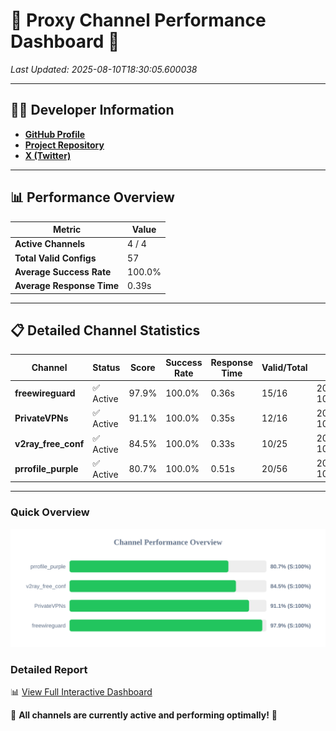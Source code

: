 # 🌟 Proxy Channel Performance Dashboard 🌟

_Last Updated: 2025-08-10T18:30:05.600038_

---

## 👩‍💻 Developer Information

- **[GitHub Profile](https://github.com/4n0nymou3)**  
- **[Project Repository](https://github.com/4n0nymou3/multi-proxy-config-fetcher)**  
- **[X (Twitter)](https://x.com/4n0nymou3)**  

---

## 📊 Performance Overview

| Metric                | Value       |
|-----------------------|-------------|
| **Active Channels**   | 4 / 4       |
| **Total Valid Configs** | 57          |
| **Average Success Rate** | 100.0%      |
| **Average Response Time** | 0.39s       |

---

## 📋 Detailed Channel Statistics

| Channel          | Status     | Score  | Success Rate | Response Time | Valid/Total | Last Success               |
|------------------|------------|--------|--------------|---------------|-------------|----------------------------|
| **freewireguard**  | ✅ Active  | 97.9%  | 100.0% | 0.36s         | 15/16       | 2025-08-10T18:30:05.598316 |
| **PrivateVPNs**  | ✅ Active  | 91.1%  | 100.0% | 0.35s         | 12/16       | 2025-08-10T18:30:05.208964 |
| **v2ray_free_conf**  | ✅ Active  | 84.5%  | 100.0% | 0.33s         | 10/25       | 2025-08-10T18:30:04.818031 |
| **prrofile_purple**  | ✅ Active  | 80.7%  | 100.0% | 0.51s         | 20/56       | 2025-08-10T18:30:04.389629 |

---

### Quick Overview
<div align="center">
  <a href="https://raw.githubusercontent.com/nullluser/NullRepo/refs/heads/main/assets/channel_stats_chart.svg">
    <img src="https://raw.githubusercontent.com/nullluser/NullRepo/refs/heads/main/assets/channel_stats_chart.svg" alt="Source Performance Statistics" width="800">
  </a>
</div>

### Detailed Report
📊 [View Full Interactive Dashboard](https://htmlpreview.github.io/?https://github.com/nullluser/NullRepo/blob/main/assets/performance_report.html)

🎉 **All channels are currently active and performing optimally!** 🎉
